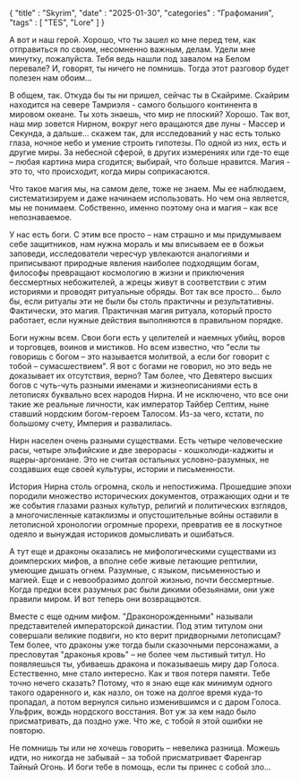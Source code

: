 {
    "title" : "Skyrim",
    "date" : "2025-01-30",
    "categories" : "Графомания",
    "tags" : [ "TES", "Lore" ]
}

А вот и наш герой. Хорошо, что ты зашел ко мне перед тем, как отправиться по своим, несомненно важным, делам. Удели мне минутку, пожалуйста. Тебя ведь нашли под завалом на Белом перевале? И, говорят, ты ничего не помнишь. Тогда этот разговор будет полезен нам обоим…

В общем, так. Откуда бы ты ни пришел, сейчас ты в Скайриме. Скайрим находится на севере Тамриэля - самого большого континента в мировом океане. Ты хоть знаешь, что мир не плоский? Хорошо. Так вот, наш мир зовется Нирном, вокруг него вращаются две луны - Массер и Секунда, а дальше... скажем так, для исследований у нас есть только глаза, ночное небо и умение строить гипотезы. По одной из них, есть и другие миры. За небесной сферой, в других измерениях или где-то еще – любая картина мира сгодится; выбирай, что больше нравится. Магия - это то, что происходит, когда миры соприкасаются.

Что такое магия мы, на самом деле, тоже не знаем. Мы ее наблюдаем, систематизируем и даже начинаем использовать. Но чем она является, мы не понимаем. Собственно, именно поэтому она и магия – как все непознаваемое.

У нас есть боги. С этим все просто – нам страшно и мы придумываем себе защитников, нам нужна мораль и мы вписываем ее в божьи заповеди, исследователи чересчур увлекаются аналогиями и приписывают природные явления наиболее подходящим богам, философы превращают космологию в жизни и приключения бессмертных небожителей, а жрецы живут в соответствии с этим историями и проводят ритуальные обряды. Вот так все просто… было бы, если ритуалы эти не были бы столь практичны и результативны. Фактически, это магия. Практичная магия ритуала, который просто работает, если нужные действия выполняются в правильном порядке.

Боги нужны всем. Свои боги есть у целителей и наемных убийц, воров и торговцев, воинов и мистиков. Но всем известно, что "если ты говоришь с богом – это называется молитвой, а если бог говорит с тобой – сумасшествием". Я вот с богами не говорил, но это ведь не доказывает их отсутствия, верно? Там более, что Девятеро высших богов с чуть-чуть разными именами и жизнеописаниями есть в летописях буквально всех народов Нирна. И не исключено, что все они такие же реальные личности, как император Тайбер Септим, ныне ставший нордским богом-героем Талосом. Из-за чего, кстати, по большому счету, Империя и развалилась.

Нирн населен очень разными существами. Есть четыре человеческие расы, четыре эльфийские и две зверорасы - кошколюди-каджиты и ящеры-аргониане. Это не считая остальных условно-разумных, не создавших еще своей культуры, истории и письменности. 

История Нирна столь огромна, сколь и непостижима. Прошедшие эпохи породили множество исторических документов, отражающих одни и те же события глазами разных культур, религий и политических взглядов, а многочисленные катаклизмы и опустошительные войны оставили в летописной хронологии огромные прорехи, превратив ее в лоскутное одеяло и вынуждая историков домысливать и ошибаться.

А тут еще и драконы оказались не мифологическими существами из доимперских мифов, а вполне себе живые летающие рептилии, умеющие дышать огнем. Разумные, с языком, письменностью и магией. Еще и с невообразимо долгой жизнью, почти бессмертные. Когда предки всех разумных рас были дикими обезьянами, они уже правили миром. И вот теперь они возвращаются.

Вместе с еще одним мифом. "Драконорожденными" называли представителей императорской династии. Под этим титулом они совершали великие подвиги, но кто верит придворными летописцам? Тем более, что драконы уже тогда были сказочными персонажами, а пресловутая "драконья кровь" –  не более чем льстивый титул. Но появляешься ты, убиваешь дракона и показываешь миру дар Голоса. Естественно, мне стало интересно. Как и твоя потеря памяти. Тебе точно нечего сказать? Потому, что я знаю еще как минимум одного такого одаренного и, как назло, он тоже на долгое время куда-то пропадал, а потом вернулся сильно изменившимся и с даром Голоса. Ульфрик, вождь нордского восстания. Вот уж за кем надо было присматривать, да поздно уже. Что же, с тобой я этой ошибки не повторю.

Не помнишь ты или не хочешь говорить – невелика разница. Можешь идти, но никогда не забывай – за тобой присматривает Фаренгар Тайный Огонь. И боги тебе в помощь, если ты принес с собой зло…
